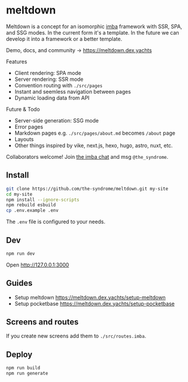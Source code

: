 
# meltdown

Meltdown is a concept for an isomorphic [imba](https://imba.io) framework with SSR, SPA, and SSG modes. In the current form it's a template. In the future we can develop it into a framework or a better template.

Demo, docs, and community → <https://meltdown.dex.yachts>

Features

+ Client rendering: SPA mode
+ Server rendering: SSR mode
+ Convention routing with `./src/pages`
+ Instant and seemless navigation between pages
+ Dynamic loading data from API

Future & Todo

+ Server-side generation: SSG mode
+ Error pages
+ Markdown pages e.g. `./src/pages/about.md` becomes `/about` page
+ Layouts
+ Other things inspired by vike, next.js, hexo, hugo, astro, nuxt, etc.

Collaborators welcome! Join [the imba chat](https://discord.gg/mkcbkRw) and msg `@the_syndrome`.

## Install

```sh
git clone https://github.com/the-syndrome/meltdown.git my-site
cd my-site
npm install --ignore-scripts
npm rebuild esbuild
cp .env.example .env
```

The `.env` file is configured to your needs.

## Dev

```sh
npm run dev
```

Open <http://127.0.0.1:3000>

## Guides

+ Setup meltdown <https://meltdown.dex.yachts/setup-meltdown>
+ Setup pocketbase <https://meltdown.dex.yachts/setup-pocketbase>

## Screens and routes

If you create new screens add them to `./src/routes.imba`.

## Deploy

```sh
npm run build
npm run generate
```
